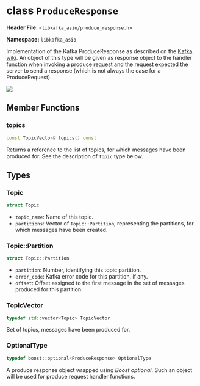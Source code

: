 
class `ProduceResponse`
=======================

**Header File:** `<libkafka_asio/produce_response.h>`

**Namespace:** `libkafka_asio`

Implementation of the Kafka ProduceResponse as described on the 
[Kafka wiki](https://cwiki.apache.org/confluence/display/KAFKA/A+Guide+To+The+Kafka+Protocol#AGuideToTheKafkaProtocol-ProduceResponse).
An object of this type will be given as response object to the handler function
when invoking a produce request and the request expected the server to send a
response (which is not always the case for a ProduceRequest).

<img src="http://yuml.me/diagram/nofunky;scale:80/class/
[ProduceResponse]++-*[Topic], 
[Topic]++-*[Topic::Partition]" 
/>

Member Functions
----------------

### topics
```cpp
const TopicVector& topics() const
```

Returns a reference to the list of topics, for which messages have been 
produced for. See the description of `Topic` type below.


Types
-----

### Topic
```cpp
struct Topic
```

+ `topic_name`:
   Name of this topic.
+ `partitions`:
   Vector of `Topic::Partition`, representing the partitions, for which 
   messages have been created.


### Topic::Partition
```cpp
struct Topic::Partition
```

+ `partition`:
   Number, identifying this topic partition.
+ `error_code`:
   Kafka error code for this partition, if any.
+ `offset`:
   Offset assigned to the first message in the set of messages produced for this
   partition.


### TopicVector
```cpp
typedef std::vector<Topic> TopicVector
```

Set of topics, messages have been produced for.


### OptionalType
```cpp
typedef boost::optional<ProduceResponse> OptionalType
```

A produce response object wrapped using _Boost optional_. Such an object will
be used for produce request handler functions.
